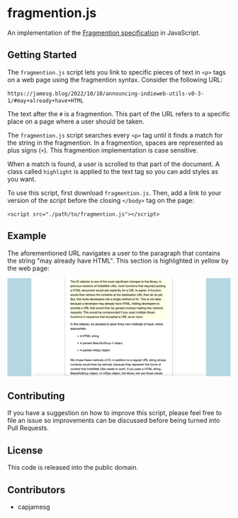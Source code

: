 # fragmention.js

An implementation of the [Fragmention specification](https://indieweb.org/fragmention) in JavaScript.

## Getting Started

The `fragmention.js` script lets you link to specific pieces of text in `<p>` tags on a web page using the fragmention syntax. Consider the following URL:

    https://jamesg.blog/2022/10/10/announcing-indieweb-utils-v0-3-1/#may+already+have+HTML

The text after the `#` is a fragmention. This part of the URL refers to a specific place on a page where a user should be taken.

The `fragmention.js` script searches every `<p>` tag until it finds a match for the string in the fragmention. In a fragmention, spaces are represented as plus signs (`+`). This fragmention implementation is case sensitive.

When a match is found, a user is scrolled to that part of the document. A class called `highlight` is applied to the text tag so you can add styles as you want.

To use this script, first download `fragmention.js`. Then, add a link to your version of the script before the closing `</body>` tag on the page:

    <script src="./path/to/fragmention.js"></script>

## Example

The aforementioned URL navigates a user to the paragraph that contains the string "may already have HTML". This section is highlighted in yellow by the web page:

![An article on jamesg.blog with a paragraph highlighted in yellow](screenshot.png)

## Contributing

If you have a suggestion on how to improve this script, please feel free to file an issue so improvements can be discussed before being turned into Pull Requests.

## License

This code is released into the public domain.

## Contributors

- capjamesg
